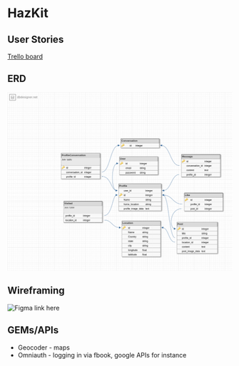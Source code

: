 # HazKit

## User Stories

[Trello board](https://trello.com/b/RUE22nsZ/outdoor-adventuretour-hazard-app)


## ERD

![ERD](app/assets/images/hazkit.png)


## Wireframing

![Figma link here](https://www.figma.com/file/ZzK8wDqYHfflCzlaXwa94JZI/TourHazardApp)

## GEMs/APIs

* Geocoder - maps
* Omniauth - logging in via fbook, google APIs for instance